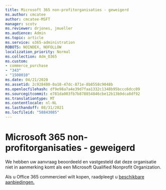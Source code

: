 ```yaml
---
title: Microsoft 365 non-profitorganisaties - geweigerd
ms.author: cmcatee
author: cmcatee-MSFT
manager: scotv
ms.reviewer: drjones, jmueller
ms.audience: Admin
ms.topic: article
ms.service: o365-administration
ROBOTS: NOINDEX, NOFOLLOW
localization_priority: Normal
ms.collection: Adm_O365
ms.custom:
- commerce_purchase
- "343"
- "1500010"
ms.date: 04/21/2020
ms.assetid: 2c928480-0a18-47dc-871e-8b8558c9048b
ms.openlocfilehash: df9e98a7a4e39d7faa1332c1348b95bccc6dcc09
ms.sourcegitcommit: e781da003fb7b878854846cbe12b13b9dca8df92
ms.translationtype: MT
ms.contentlocale: nl-NL
ms.lasthandoff: 08/31/2021
ms.locfileid: "58843085"
---
```

# <a name="microsoft-365-for-nonprofits---declined"></a>Microsoft 365 non-profitorganisaties - geweigerd

We hebben uw aanvraag beoordeeld en vastgesteld dat deze organisatie niet in aanmerking komt als een Microsoft Qualified Nonprofit Organization.
  
Als u Office 365 commercieel wilt kopen, raadpleegt u [beschikbare aanbiedingen.](https://portal.office.com/AdminPortal/Home)
